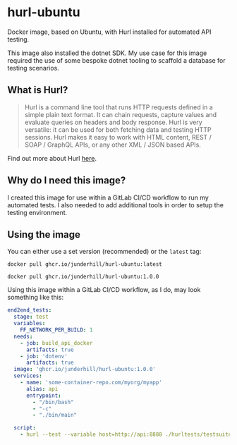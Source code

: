 # hurl-ubuntu

Docker image, based on Ubuntu, with Hurl installed for automated API testing.

This image also installed the dotnet SDK. My use case for this image required the use of some bespoke dotnet tooling to scaffold a database for testing scenarios.

## What is Hurl?

> Hurl is a command line tool that runs HTTP requests defined in a simple plain text format.
> It can chain requests, capture values and evaluate queries on headers and body response. Hurl is very versatile: it can be used for both fetching data and testing HTTP sessions.
> Hurl makes it easy to work with HTML content, REST / SOAP / GraphQL APIs, or any other XML / JSON based APIs.

Find out more about Hurl [here](https://hurl.dev/).

## Why do I need this image?

I created this image for use within a GitLab CI/CD workflow to run my automated tests. I also needed to add additional tools in order to setup the testing environment.

## Using the image

You can either use a set version (recommended) or the `latest` tag:

```
docker pull ghcr.io/junderhill/hurl-ubuntu:latest
```

```
docker pull ghcr.io/junderhill/hurl-ubuntu:1.0.0
```

Using this image within a GitLab CI/CD workflow, as I do, may look something like this:

```yaml
end2end_tests:
  stage: test
  variables:
    FF_NETWORK_PER_BUILD: 1
  needs:
    - job: build_api_docker
      artifacts: true
    - job: 'dotenv'
      artifacts: true
  image: 'ghcr.io/junderhill/hurl-ubuntu:1.0.0'
  services:
    - name: 'some-container-repo.com/myorg/myapp'
      alias: api
      entrypoint:
        - "/bin/bash"
        - "-c"
        - "./bin/main"

  script:
    - hurl --test --variable host=http://api:8888 ./hurltests/testsuite.hurl
```
